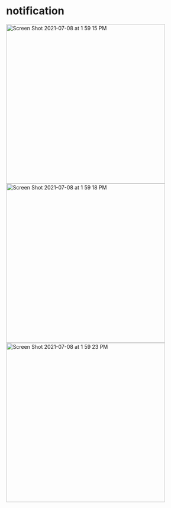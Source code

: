 # notification
<img width="429" alt="Screen Shot 2021-07-08 at 1 59 15 PM" src="https://user-images.githubusercontent.com/74345861/124864983-d09e9480-dff4-11eb-8dcc-240fc522d4ca.png">
<img width="429" alt="Screen Shot 2021-07-08 at 1 59 18 PM" src="https://user-images.githubusercontent.com/74345861/124864989-d4321b80-dff4-11eb-831c-64db9ce83be2.png">
<img width="429" alt="Screen Shot 2021-07-08 at 1 59 23 PM" src="https://user-images.githubusercontent.com/74345861/124864996-d5fbdf00-dff4-11eb-9304-6a9657fd3f87.png">
